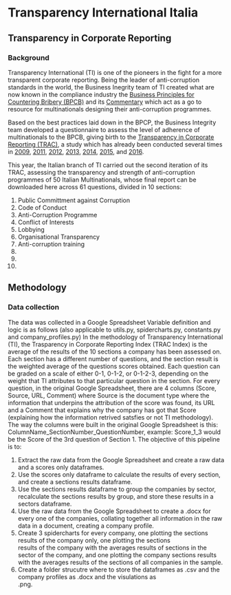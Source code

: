 # Transparency International Italia 
## Transparency in Corporate Reporting
### Background 

Transparency International (TI) is one of the pioneers in the fight for a more transparent corporate reporting. Being the leader of anti-corruption standards in the world, the Business Inegrity team of TI created what are now known in the compliance industry the [Business Principles for Countering Bribery (BPCB)](https://www.transparency.org/whatwedo/publication/business_principles_for_countering_bribery) and its [Commentary](https://www.transparency.org/files/content/publication/2015_BusinessPrinciplesCommentary_EN.pdf) which act as a go to resource for multinationals designing their anti-corruption programmes. 

Based on the best practices laid down in the BPCP, the Business Integrity team developed a questionnaire to assess the level of adherence of multinationals to the BPCB, giving birth to the [Transparency in Corporate Reporting (TRAC)](https://www.transparency.org/files/content/feature/2016_TRACEMM_Index.png), a study which has already been conducted several times in [2009](https://www.transparency.org/whatwedo/publication/transparency_in_reporting_on_anti_corruption_a_report_on_corporate_practice), [2011](https://www.transparency.org/whatwedo/publication/promoting_revenue_transparency_2011_report_on_oil_and_gas_companies), [2012](https://www.transparency.org/news/feature/shining-a-light-on-the-worlds-biggest-companies), [2013](https://www.transparency.org/news/feature/emerging_market_multinational_companies_ready_for_prime_time), [2014](https://www.transparency.org/news/feature/global_companies_global_transparency), [2015](https://www.transparency.org/whatwedo/publication/transparency_in_corporate_reporting_assessing_the_worlds_largest_telecommun), and [2016](https://www.transparency.org/news/feature/emerging_markets_pathetic_transparency). 

This year, the Italian branch of TI carried out the second iteration of its TRAC, assessing the transparency and strength of anti-corruption programmes of 50 Italian Multinationals, whose final report can be downloaded here across 61 questions, divided in 10 sections:
1. Public Committment against Corruption
2. Code of Conduct
3. Anti-Corruption Programme
4. Conflict of Interests
5. Lobbying 
6. Organisational Transparency
7. Anti-corruption training 
8.
9. 
10. 

## Methodology 
### Data collection

The data was collected in a Google Spreadsheet
Variable definition and logic is as follows (also applicable to utils.py, spidercharts.py, constants.py and company_profiles.py)
In the methodology of Transparency International (TI), the Trasparency in Corporate Reporting Index (TRAC Index) is the average of the results of the 10 sections a company has been assessed on. Each section has a different number of questions, and the section result is the weighted average of the questions scores obtained. Each question can be graded on a scale of either 0-1, 0-1-2, or 0-1-2-3, depending on the weight that TI attributes to that particular question in the section.
For every question, in the original Google Spreadsheet, there are 4 columns (Score, Source, URL, Comment) where Source is the document type where the information that underpins the attribution of the score was found, its URL and a Comment that explains why the company has got that Score (explaining how the information retrived satsfies or not TI methodology). 
The way the columns were built in the original Google Spreadsheet is this:
ColumnName_SectionNumber_QuestionNumber, example: Score_1_3 would be the Score of the 3rd question of Section 1. 
The objective of this pipeline is to:
1) Extract the raw data from the Google Spreadsheet and create a raw data and a scores only dataframes. 
2) Use the scores only dataframe to calculate the results of every section, and create a sections results dataframe. 
3) Use the sections results dataframe to group the companies by sector, recalculate the sections results by group, and 
   store these results in a sectors dataframe. 
4) Use the raw data from the Google Spreadsheet to create a .docx for every one of the companies, collating together all 
   information in the raw data in a document, creating a company profile. 
5) Create 3 spidercharts for every company, one plotting the sections results of the company only, one plotting the sections    
   results of the company with the averages results of sections in the sector of the company, and one plotting the company 
   sections results with the averages results of the sections of all companies in the sample. 
6) Create a folder strucutre where to store the dataframes as .csv and the company profiles as .docx and the visulations as  
   .png. 
